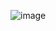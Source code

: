 ![image](https://user-images.githubusercontent.com/96292991/222699184-a94b6479-2038-46a3-b96c-9aa85c1c84ee.png)

